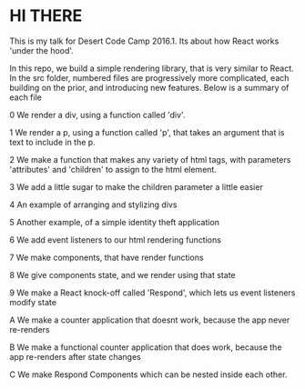 # HI THERE

This is my talk for Desert Code Camp 2016.1. Its about how React works 'under the hood'.

In this repo, we build a simple rendering library, that is very similar to React. In the src folder, numbered files are progressively more complicated, each building on the prior, and introducing new features. Below is a summary of each file

0 We render a div, using a function called 'div'.

1 We render a p, using a function called 'p', that takes an argument that is text to include in the p.

2 We make a function that makes any variety of html tags, with parameters 'attributes' and 'children' to assign to the html element.

3 We add a little sugar to make the children parameter a little easier

4 An example of arranging and stylizing divs

5 Another example, of a simple identity theft application

6 We add event listeners to our html rendering functions

7 We make components, that have render functions

8 We give components state, and we render using that state

9 We make a React knock-off called 'Respond', which lets us event listeners modify state

A We make a counter application that doesnt work, because the app never re-renders

B We make a functional counter application that does work, because the app re-renders after state changes

C We make Respond Components which can be nested inside each other.